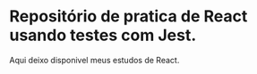 # Repositório de pratica de React usando testes com Jest.
Aqui deixo disponivel meus estudos de React.

